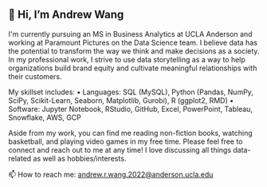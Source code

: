 ## 👋 Hi, I’m Andrew Wang 
I'm currently pursuing an MS in Business Analytics at UCLA Anderson and working at Paramount Pictures on the Data Science team. I believe data has the potential to transform the way we think and make decisions as a society. In my professional work, I strive to use data storytelling as a way to help organizations build brand equity and cultivate meaningful relationships with their customers.

My skillset includes:
• Languages: SQL (MySQL), Python (Pandas, NumPy, SciPy, Scikit-Learn, Seaborn, Matplotlib, Gurobi), R (ggplot2, RMD)
• Software: Jupyter Notebook, RStudio, GitHub, Excel, PowerPoint, Tableau, Snowflake, AWS, GCP

Aside from my work, you can find me reading non-fiction books, watching basketball, and playing video games in my free time. Please feel free to connect and reach out to me at any time! I love discussing all things data-related as well as hobbies/interests.

📫 How to reach me: andrew.r.wang.2022@anderson.ucla.edu
